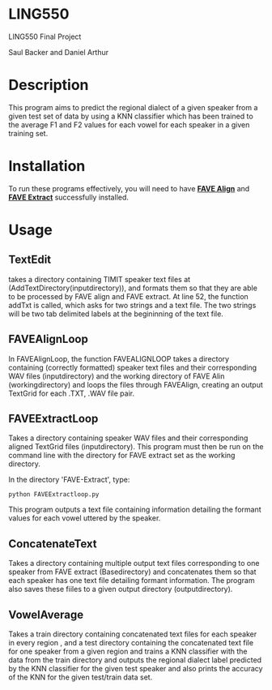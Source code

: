 # LING550
LING550 Final Project

Saul Backer and Daniel Arthur

# Description
This program aims to predict the regional dialect of a given speaker from a given test set of data by using a KNN classifier which has been trained to the average F1 and F2 values for each vowel for each speaker in a given training set.  

# Installation
To run these programs effectively, you will need to have **[FAVE Align](https://github.com/JoFrhwld/FAVE/tree/master/FAVE-align)** and **[FAVE Extract](https://github.com/JoFrhwld/FAVE/tree/master/FAVE-extract)** successfully installed. 

# Usage
## TextEdit

takes a directory containing TIMIT speaker text files at (AddTextDirectory(inputdirectory)), and formats them so that they are able to be processed by FAVE align and FAVE extract.  At line 52, the function addTxt is called, which asks for two strings and a text file.  The two strings will be two tab delimited labels at the begininning of the text file.   

## FAVEAlignLoop

In FAVEAlignLoop, the function FAVEALIGNLOOP takes a directory containing (correctly formatted) speaker text files and their corresponding WAV files (inputdirectory) and the working directory of FAVE Alin (workingdirectory) and loops the files through FAVEAlign, creating an output TextGrid for each .TXT, .WAV file pair. 


## FAVEExtractLoop 
Takes a directory containing speaker WAV files and their corresponding aligned TextGrid files (inputdirectory).  This program must then be run on the command line with the directory for FAVE extract set as the working directory.

In the directory 'FAVE-Extract', type:

    python FAVEExtractloop.py

This program outputs a text file containing information detailing the formant values for each vowel uttered by the speaker. 

## ConcatenateText
Takes a directory containing multiple output text files corresponding to one speaker from FAVE extract (Basedirectory) and concatenates them so that each speaker has one text file detailing formant information.  The program also saves these fiiles to a given output directory (outputdirectory).

## VowelAverage

Takes a train directory containing concatenated text files for each speaker in every region  , and a test directory containing the concatenated text file for one speaker from a given region and trains a KNN classifier with the data from the train directory and outputs the regional dialect label predicted by the KNN classifier for the given test speaker and also prints the accuracy of the KNN for the given test/train data set.  
